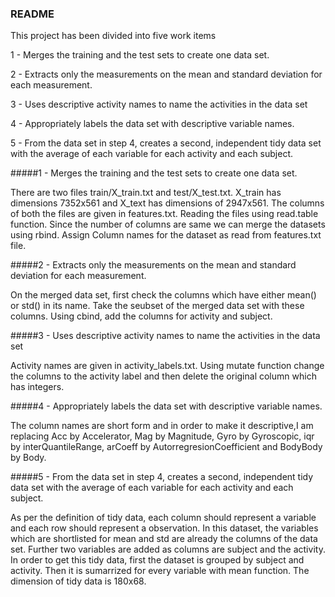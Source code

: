### README
This project has been divided into five work items

1 - Merges the training and the test sets to create one data set.

2 - Extracts only the measurements on the mean and standard deviation for each measurement. 

3 - Uses descriptive activity names to name the activities in the data set

4 - Appropriately labels the data set with descriptive variable names. 

5 - From the data set in step 4, creates a second, independent tidy data set with the average of each variable for each activity and each subject.



#####1 - Merges the training and the test sets to create one data set.

There are two files train/X_train.txt and test/X_test.txt. X_train has dimensions 7352x561 and X_text has dimensions of 2947x561. The columns of both the files are given in features.txt. Reading the files using read.table function. Since the number of columns are same we can merge the datasets using rbind. Assign  Column names for the dataset as read from features.txt file.


#####2 - Extracts only the measurements on the mean and standard deviation for each measurement.

On the merged data set, first check the columns which have either mean() or std() in its name. Take the seubset of the merged data set with these columns. Using cbind, add the columns for activity and subject. 


#####3 - Uses descriptive activity names to name the activities in the data set

Activity names are given in activity_labels.txt. Using mutate function change the columns to the activity label and then delete the original column which has integers.


#####4 - Appropriately labels the data set with descriptive variable names.

The column names are short form and in order to make it descriptive,I am replacing Acc by Accelerator, Mag by Magnitude, Gyro by Gyroscopic, iqr by interQuantileRange, arCoeff by AutorregresionCoefficient and BodyBody by Body.


#####5 - From the data set in step 4, creates a second, independent tidy data set with the average of each variable for each activity and each subject.

As per the definition of tidy data, each column should represent a variable and each row should represent a observation. In this dataset, the variables which are shortlisted for mean and std are already the columns of the data set. Further two variables are added as columns are subject and the activity. In order to get this tidy data, first the dataset is grouped by subject and activity. Then it is sumarrized for every variable with mean function. The dimension of tidy data is 180x68. 
